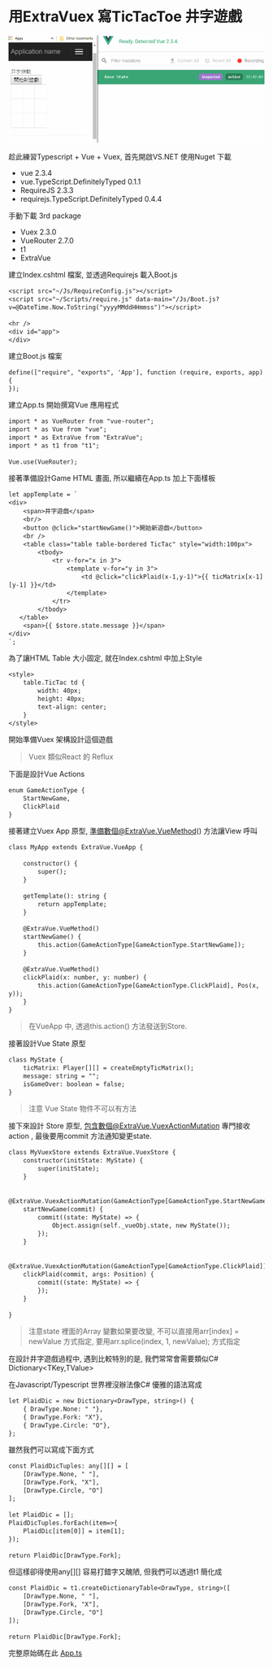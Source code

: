 # 用ExtraVuex 寫TicTacToe 井字遊戲

<img src="ExtraVue-Images/Tic.gif" />

趁此練習Typescript + Vue + Vuex, 首先開啟VS.NET 使用Nuget 下載

* vue 2.3.4
* vue.TypeScript.DefinitelyTyped 0.1.1
* RequireJS 2.3.3
* requirejs.TypeScript.DefinitelyTyped 0.4.4

手動下載 3rd package
* Vuex 2.3.0
* VueRouter 2.7.0
* t1
* ExtraVue

建立Index.cshtml 檔案, 並透過Requirejs 載入Boot.js 
```
<script src="~/Js/RequireConfig.js"></script>
<script src="~/Scripts/require.js" data-main="/Js/Boot.js?v=@DateTime.Now.ToString("yyyyMMddHHmmss")"></script>

<hr />
<div id="app">
</div>
```

建立Boot.js 檔案
```
define(["require", "exports", 'App'], function (require, exports, app) {
});
```

建立App.ts 開始撰寫Vue 應用程式
```
import * as VueRouter from "vue-router";
import * as Vue from "vue";
import * as ExtraVue from "ExtraVue";
import * as t1 from "t1";

Vue.use(VueRouter);
```

接著準備設計Game HTML 畫面, 所以繼續在App.ts 加上下面樣板
```
let appTemplate = `
<div>
	<span>井字遊戲</span>
	<br/>
	<button @click="startNewGame()">開始新遊戲</button>
	<br />
	<table class="table table-bordered TicTac" style="width:100px">
		<tbody>
			<tr v-for="x in 3">
				<template v-for="y in 3">
					<td @click="clickPlaid(x-1,y-1)">{{ ticMatrix[x-1][y-1] }}</td>
				</template>
			</tr>
		</tbody>
   </table>
	<span>{{ $store.state.message }}</span>
</div>
`;
```

為了讓HTML Table 大小固定, 就在Index.cshtml 中加上Style
```
<style>
	table.TicTac td {
		width: 40px;
		height: 40px;
		text-align: center;
	}
</style>
```

開始準備Vuex 架構設計這個遊戲 

> Vuex 類似React 的 Reflux

下面是設計Vue Actions 
```
enum GameActionType {
	StartNewGame,
	ClickPlaid
}
```


接著建立Vuex App 原型, 準備數個@ExtraVue.VueMethod() 方法讓View 呼叫
```
class MyApp extends ExtraVue.VueApp {

	constructor() {
		super();
	}

	getTemplate(): string {
		return appTemplate;
	}

	@ExtraVue.VueMethod()
	startNewGame() {
		this.action(GameActionType[GameActionType.StartNewGame]);
	}

	@ExtraVue.VueMethod()
	clickPlaid(x: number, y: number) {
		this.action(GameActionType[GameActionType.ClickPlaid], Pos(x, y));
	}
}
```
> 在VueApp 中, 透過this.action() 方法發送到Store.

接著設計Vue State 原型
```
class MyState {
	ticMatrix: Player[][] = createEmptyTicMatrix();
	message: string = "";
	isGameOver: boolean = false;
}
```

> 注意 Vue State 物件不可以有方法

接下來設計 Store 原型, 包含數個@ExtraVue.VuexActionMutation 專門接收action ,
最後要用commit 方法通知變更state.

```
class MyVuexStore extends ExtraVue.VuexStore {
	constructor(initState: MyState) {
		super(initState);
	}

	@ExtraVue.VuexActionMutation(GameActionType[GameActionType.StartNewGame])
	startNewGame(commit) {
		commit((state: MyState) => {
			Object.assign(self._vueObj.state, new MyState());
		});
	}

	@ExtraVue.VuexActionMutation(GameActionType[GameActionType.ClickPlaid])
	clickPlaid(commit, args: Position) {
		commit((state: MyState) => {
		});
	}

}
```

> 注意state 裡面的Array 變數如果要改變, 不可以直接用arr[index] = newValue 方式指定, 要用arr.splice(index, 1, newValue); 方式指定

在設計井字遊戲過程中, 遇到比較特別的是,
我們常常會需要類似C# Dictionary<TKey,TValue>

在Javascript/Typescript 世界裡沒辦法像C# 優雅的語法寫成

```
let PlaidDic = new Dictionary<DrawType, string>() {
	{ DrawType.None: " "},
	{ DrawType.Fork: "X"},
	{ DrawType.Circle: "O"},
};
```

雖然我們可以寫成下面方式
```
const PlaidDicTuples: any[][] = [
	[DrawType.None, " "],
	[DrawType.Fork, "X"],
	[DrawType.Circle, "O"]
];

let PlaidDic = [];
PlaidDicTuples.forEach(item=>{
	PlaidDic[item[0]] = item[1];
});

return PlaidDic[DrawType.Fork];
```

但這樣卻得使用any[][] 容易打錯字又醜陋, 但我們可以透過t1 簡化成
```
const PlaidDic = t1.createDictionaryTable<DrawType, string>([
	[DrawType.None, " "],
	[DrawType.Fork, "X"],
	[DrawType.Circle, "O"]
]);

return PlaidDic[DrawType.Fork];
```

完整原始碼在此 [App.ts](/ExtraVue-Images/App.ts)



